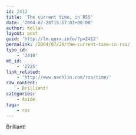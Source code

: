 ```yaml
---
id: 2412
title: 'The current time, in RSS'
date: '2004-07-28T15:57:03+00:00'
author: Kellan
layout: post
guid: 'http://lm.quxx.info/?p=2412'
permalink: /2004/07/28/the-current-time-in-rss/
typo_id:
    - '2410'
mt_id:
    - '2225'
link_related:
    - 'http://www.nachlin.com/rss/time/'
raw_content:
    - Brilliant!
categories:
    - Aside
tags:
    - rss
---
```


Brilliant!